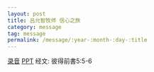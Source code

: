 ```yaml
---
layout: post
title: 吕允智牧师 信心之旅
category: message
tag: message
permalink: /message/:year-:month-:day-:title
---
```


[录音]() [PPT]() 经文: 彼得前書5:5-6 
